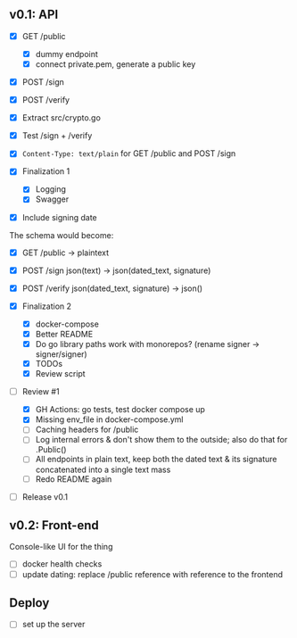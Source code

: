 ## v0.1: API

- [x] GET /public
  - [x] dummy endpoint
  - [x] connect private.pem, generate a public key
- [x] POST /sign
- [x] POST /verify
- [x] Extract src/crypto.go
- [x] Test /sign + /verify
- [x] `Content-Type: text/plain` for GET /public and POST /sign

- [x] Finalization 1
  - [x] Logging
  - [x] Swagger

- [x] Include signing date

The schema would become:

- [x] GET /public -> plaintext
- [x] POST /sign json(text) -> json(dated_text, signature)
- [x] POST /verify json(dated_text, signature) -> json()

- [x] Finalization 2
  - [x] docker-compose
  - [x] Better README
  - [x] Do go library paths work with monorepos? (rename signer -> signer/signer)
  - [x] TODOs
  - [x] Review script

- [ ] Review #1
  - [x] GH Actions: go tests, test docker compose up
  - [x] Missing env_file in docker-compose.yml
  - [ ] Caching headers for /public
  - [ ] Log internal errors & don't show them to the outside; also do that for .Public()
  - [ ] All endpoints in plain text, keep both the dated text & its signature concatenated into a
        single text mass
  - [ ] Redo README again

- [ ] Release v0.1

## v0.2: Front-end

Console-like UI for the thing

- [ ] docker health checks
- [ ] update dating: replace /public reference with reference to the frontend

## Deploy

- [ ] set up the server
